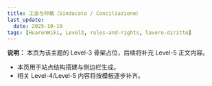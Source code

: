 ```yaml
---
title: 工会与仲裁（Sindacato / Conciliazione）
last_update:
  date: 2025-10-10
tags: [HuarenWiki, Level3, rules-and-rights, lavoro-diritto]
---
```

**说明：** 本页为该主题的 Level-3 骨架占位，后续将补充 Level-5 正文内容。

- 本页用于站点结构搭建与侧边栏生成。
- 相关 Level-4/Level-5 内容将按模板逐步补齐。

